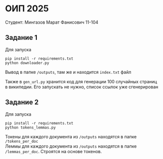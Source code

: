 # ОИП 2025

Студент: Мингазов Марат Фанисович 11-104

## Задание 1
Для запуска

```commandline
pip install -r requirements.txt
python downloader.py
```

Вывод в папке `/outputs`, там же и находится `index.txt` файл

Также в `gen_url.py` хранится код для генерации 100 случайных страниц в википедии. 
Его запускать не нужно, список ссылок уже сгенерирован

## Задание 2
Для запуска

```commandline
pip install -r requirements.txt
python tokens_lemmas.py
```

Токены для каждого документа из `/outputs` находятся в папке `/tokens_per_doc`<br/>
Леммы для каждого документа из `/outputs` находятся в папке `/lemmas_per_doc`. Строятся на основе токенов.
